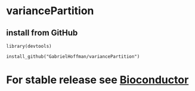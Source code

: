 # variancePartition

## install from GitHub

```
library(devtools)

install_github("GabrielHoffman/variancePartition")
```

# For stable release see [Bioconductor](http://bioconductor.org/packages/variancePartition/)

